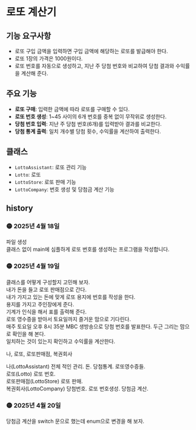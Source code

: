 
# 로또 계산기

## **기능 요구사항**
- 로또 구입 금액을 입력하면 구입 금액에 해당하는 로또를 발급해야 한다.
- 로또 1장의 가격은 1000원이다.
- 로또 번호를 자동으로 생성하고, 지난 주 당첨 번호와 비교하여 당첨 결과와 수익률을 계산해 준다.

## 주요 기능
- **로또 구매**: 입력한 금액에 따라 로또를 구매할 수 있다.
- **로또 번호 생성**: 1~45 사이의 6개 번호를 중복 없이 무작위로 생성한다.
- **당첨 번호 입력**: 지난 주 당첨 번호(6개)를 입력받아 결과를 비교한다.
- **당첨 통계 출력**: 일치 개수별 당첨 횟수, 수익률을 계산하여 출력한다.

## 클래스
- `LottoAssistant`: 로또 관리 기능
- `Lotto`: 로또
- `LottoStore`: 로또 판매 기능
- `LottoCompany`: 번호 생성 및 당첨금 계산 기능

## history
### 🟡 2025년 4월 18일  
파일 생성  
클래스 없이 main에 심플하게 로또 번호를 생성하는 프로그램을 작성합니다.

### 🟡 2025년 4월 19일  
클래스를 어떻게 구성할지 고민해 보자.    
내가 돈을 들고 로또 판매점으로 간다.  
내가 가지고 있는 돈에 맞게 로또 용지에 번호를 작성을 한다.  
용지를 가지고 주인장에게 준다.  
기계가 인식을 해서 표를 출력해 준다.  
로또 영수증을 받아서 토요일까지 즐거운 맘으로 기다린다.  
매주 토요일 오후 8시 35분 MBC 생방송으로 당첨 번호를 발표한다.
두근 그리는 맘으로 확인을 해 본다.  
일치하는 것이 있는지 확인하고 수익률을 계산한다.  

나, 로또, 로또판매점, 복권회사  

나(LottoAssistant) 전체 적인 관리. 돈. 당첨통계. 로또영수증들.  
로또(Lotto) 로또 번호.  
로또판매점(LottoStore) 로또 판매.  
복권회사(LottoCompany) 당첨번호.  로또 번호생성. 당첨금 계산.

### 🟡 2025년 4월 20일
당첨금 계산을 switch 문으로 했는데 enum으로 변경을 해 보자.




